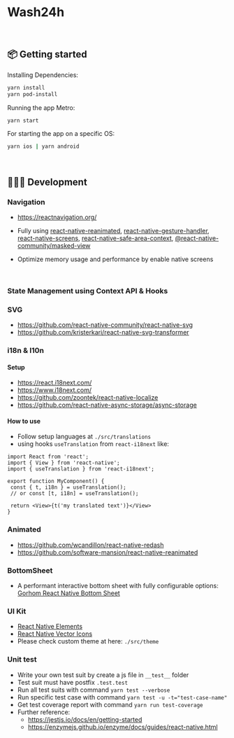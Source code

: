 # Wash24h

<br />

## 📦 Getting started

Installing Dependencies:

```bash
yarn install
yarn pod-install
```

Running the app Metro:

```bash
yarn start
```

For starting the app on a specific OS:

```bash
yarn ios | yarn android
```

<br />

## 👩🏾‍💻 Development

### Navigation

- <https://reactnavigation.org/>

- Fully using [react-native-reanimated](https://github.com/software-mansion/react-native-reanimated), [react-native-gesture-handler](https://github.com/software-mansion/react-native-gesture-handler), [react-native-screens](https://github.com/software-mansion/react-native-screens), [react-native-safe-area-context](https://github.com/th3rdwave/react-native-safe-area-context), [@react-native-community/masked-view](https://github.com/react-native-masked-view/masked-view#readme)

- Optimize memory usage and performance by enable native screens

<br/>

### State Management using Context API & Hooks

### SVG

- <https://github.com/react-native-community/react-native-svg>
- <https://github.com/kristerkari/react-native-svg-transformer>

### i18n & l10n

#### Setup

- <https://react.i18next.com/>
- <https://www.i18next.com/>
- <https://github.com/zoontek/react-native-localize>
- <https://github.com/react-native-async-storage/async-storage>

#### How to use

- Follow setup languages at `./src/translations`
- using hooks `useTranslation` from `react-i18next` like:

```
import React from 'react';
import { View } from 'react-native';
import { useTranslation } from 'react-i18next';

export function MyComponent() {
 const { t, i18n } = useTranslation();
 // or const [t, i18n] = useTranslation();

 return <View>{t('my translated text')}</View>
}
```

### Animated

- <https://github.com/wcandillon/react-native-redash>
- <https://github.com/software-mansion/react-native-reanimated>

### BottomSheet

- A performant interactive bottom sheet with fully configurable options: [Gorhom React Native Bottom Sheet](https://gorhom.github.io/react-native-bottom-sheet/)

### UI Kit

- [React Native Elements](https://reactnativeelements.com/docs)
- [React Native Vector Icons](https://github.com/oblador/react-native-vector-icons)
- Please check custom theme at here: `./src/theme`

### Unit test

- Write your own test suit by create a js file in `__test__` folder
- Test suit must have postfix `.test.test`
- Run all test suits with command `yarn test --verbose`
- Run specific test case with command `yarn test -u -t="test-case-name"`
- Get test coverage report with command `yarn run test-coverage`
- Further reference:
  - <https://jestjs.io/docs/en/getting-started>
  - <https://enzymejs.github.io/enzyme/docs/guides/react-native.html>
